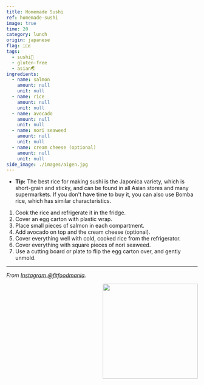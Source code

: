 ```yaml
---
title: Homemade Sushi
ref: homemade-sushi
image: true
time: 20
category: lunch
origin: japanese
flag: 🇯🇵
tags:
  - sushi🍣
  - gluten-free
  - asian🌏
ingredients:
  - name: salmon
    amount: null
    unit: null
  - name: rice
    amount: null
    unit: null
  - name: avocado
    amount: null
    unit: null
  - name: nori seaweed
    amount: null
    unit: null
  - name: cream cheese (optional)
    amount: null
    unit: null
side_image: ./images/aigen.jpg
---
```


- **Tip:** The best rice for making sushi is the Japonica variety, which is short-grain and sticky, and can be found in all Asian stores and many supermarkets. If you don't have time to buy it, you can also use Bomba rice, which has similar characteristics.

1. Cook the rice and refrigerate it in the fridge.
2. Cover an egg carton with plastic wrap.
3. Place small pieces of salmon in each compartment.
4. Add avocado on top and the cream cheese (optional).
5. Cover everything well with cold, cooked rice from the refrigerator.
6. Cover everything with square pieces of nori seaweed.
7. Use a cutting board or plate to flip the egg carton over, and gently unmold.

---

_From [Instagram @fitfoodmania](https://www.instagram.com/reel/C8Ae75EoivD/?utm_source=ig_web_copy_link&igsh=MzRlODBiNWFlZA==)._


<img src="images/sushi.png" style="width:250px; float:right;"/>